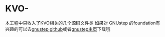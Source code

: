 # KVO-

本工程中只收入了KVO相关的几个源码文件类
如果对 GNUstep 的foundation有兴趣的可以去[gnustep github](https://github.com/gnustep/base)或者[gnustep主页](http://www.gnustep.org/resources/downloads.php)下载哦
